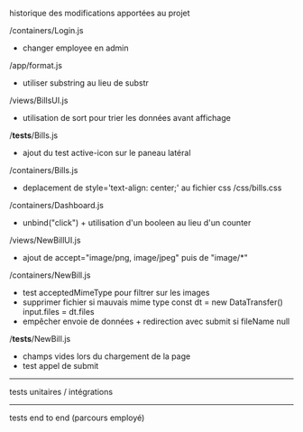 historique des modifications apportées au projet 

/containers/Login.js
 - changer employee en admin 

/app/format.js 
 - utiliser substring au lieu de substr

/views/BillsUI.js 
 - utilisation de sort pour trier les données avant affichage

/__tests__/Bills.js
 - ajout du test active-icon sur le paneau latéral 

/containers/Bills.js
 - deplacement de style='text-align: center;' au fichier css
/css/bills.css

/containers/Dashboard.js
 - unbind("click") + utilisation d'un booleen au lieu d'un counter

/views/NewBillUI.js
 - ajout de accept="image/png, image/jpeg" puis de "image/*"

/containers/NewBill.js
 - test acceptedMimeType pour filtrer sur les images
 - supprimer fichier si mauvais mime type
  const dt = new DataTransfer()
  input.files = dt.files
 - empêcher envoie de données + redirection avec submit si fileName null

/__tests__/NewBill.js 
 - champs vides lors du chargement de la page
 - test appel de submit

-------------------------

tests unitaires / intégrations 






-------------------------

tests end to end (parcours employé)
 
